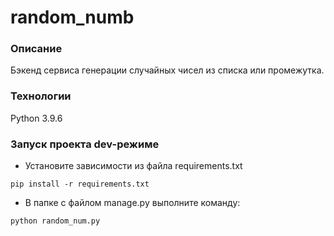 # random_numb
### Описание
Бэкенд сервиса генерации случайных чисел из списка или промежутка.
### Технологии
Python 3.9.6
### Запуск проекта dev-режиме
- Установите зависимости из файла requirements.txt
```
pip install -r requirements.txt
``` 
- В папке с файлом manage.py выполните команду:
```
python random_num.py
